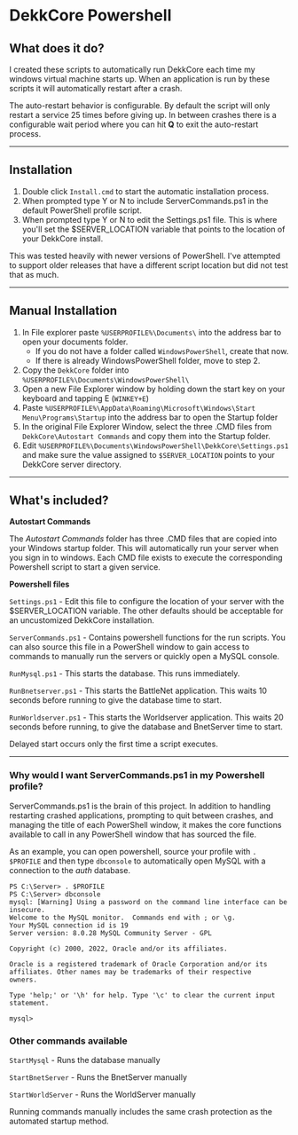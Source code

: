# DekkCore Powershell
## What does it do?

I created these scripts to automatically run DekkCore each time my windows virtual machine starts up.  When an application is run by these scripts it will automatically restart after a crash.  

The auto-restart behavior is configurable.  By default the script will only restart a service 25 times before giving up.  In between crashes there is a configurable wait period where you can hit **Q** to exit the auto-restart process. 

---

## Installation

1. Double click `Install.cmd` to start the automatic installation process.  
2. When prompted type Y or N to include ServerCommands.ps1 in the default PowerShell profile script.
3. When prompted type Y or N to edit the Settings.ps1 file.  This is where you'll set the $SERVER_LOCATION variable that points to the location of your DekkCore install.

This was tested heavily with newer versions of PowerShell.  I've attempted to support older releases that have a different script location but did not test that as much.

---

## Manual Installation
1. In File explorer paste `%USERPROFILE%\Documents\` into the address bar to open your documents folder.
   * If you do not have a folder called `WindowsPowerShell`, create that now. 
   * If there is already WindowsPowerShell folder, move to step 2.
2. Copy the `DekkCore` folder into `%USERPROFILE%\Documents\WindowsPowerShell\`
3. Open a new File Explorer window by holding down the start key on your keyboard and tapping E (`WINKEY+E`)
4. Paste `%USERPROFILE%\AppData\Roaming\Microsoft\Windows\Start Menu\Programs\Startup` into the address bar to open the Startup folder
5. In the original File Explorer Window, select the three .CMD files from `DekkCore\Autostart Commands` and copy them into the Startup folder.
6. Edit `%USERPROFILE%\Documents\WindowsPowerShell\DekkCore\Settings.ps1` and make sure the value assigned to `$SERVER_LOCATION` points to your DekkCore server directory.


---

## What's included?

**Autostart Commands**

The *Autostart Commands* folder has three .CMD files that are copied into your Windows startup folder.  This will automatically run your server when you sign in to windows.  Each CMD file exists to execute the corresponding Powershell script to start a given service.

**Powershell files**

`Settings.ps1` - Edit this file to configure the location of your server with the $SERVER_LOCATION variable.  The other defaults should be acceptable for an uncustomized DekkCore installation.  

`ServerCommands.ps1` - Contains powershell functions for the run scripts.  You can also source this file in a PowerShell window to gain access to commands to manually run the servers or quickly open a MySQL console.

`RunMysql.ps1` - This starts the database.  This runs immediately.

`RunBnetserver.ps1` - This starts the BattleNet application. This waits 10 seconds before running to give the database time to start.

`RunWorldserver.ps1` - This starts the Worldserver application.  This waits 20 seconds before running, to give the database and BnetServer time to start.

Delayed start occurs only the first time a script executes.  

---

### Why would I want ServerCommands.ps1 in my Powershell profile?

ServerCommands.ps1 is the brain of this project.  In addition to handling restarting crashed applications, prompting to quit between crashes, and managing the title of each PowerShell window, it makes the core functions available to call in any PowerShell window that has sourced the file.

As an example, you can open powershell, source your profile with `. $PROFILE` and then type `dbconsole` to automatically open MySQL with a connection to the *auth* database.

```
PS C:\Server> . $PROFILE
PS C:\Server> dbconsole
mysql: [Warning] Using a password on the command line interface can be insecure.
Welcome to the MySQL monitor.  Commands end with ; or \g.
Your MySQL connection id is 19
Server version: 8.0.28 MySQL Community Server - GPL

Copyright (c) 2000, 2022, Oracle and/or its affiliates.

Oracle is a registered trademark of Oracle Corporation and/or its
affiliates. Other names may be trademarks of their respective
owners.

Type 'help;' or '\h' for help. Type '\c' to clear the current input statement.

mysql>
```

### Other commands available 
`StartMysql` - Runs the database manually

`StartBnetServer` - Runs the BnetServer manually

`StartWorldServer` - Runs the WorldServer manually

Running commands manually includes the same crash protection as the automated startup method.